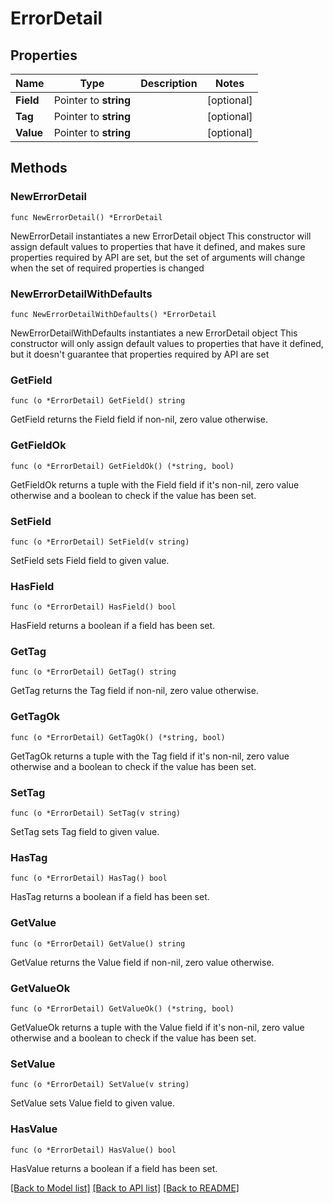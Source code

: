 # ErrorDetail

## Properties

Name | Type | Description | Notes
------------ | ------------- | ------------- | -------------
**Field** | Pointer to **string** |  | [optional] 
**Tag** | Pointer to **string** |  | [optional] 
**Value** | Pointer to **string** |  | [optional] 

## Methods

### NewErrorDetail

`func NewErrorDetail() *ErrorDetail`

NewErrorDetail instantiates a new ErrorDetail object
This constructor will assign default values to properties that have it defined,
and makes sure properties required by API are set, but the set of arguments
will change when the set of required properties is changed

### NewErrorDetailWithDefaults

`func NewErrorDetailWithDefaults() *ErrorDetail`

NewErrorDetailWithDefaults instantiates a new ErrorDetail object
This constructor will only assign default values to properties that have it defined,
but it doesn't guarantee that properties required by API are set

### GetField

`func (o *ErrorDetail) GetField() string`

GetField returns the Field field if non-nil, zero value otherwise.

### GetFieldOk

`func (o *ErrorDetail) GetFieldOk() (*string, bool)`

GetFieldOk returns a tuple with the Field field if it's non-nil, zero value otherwise
and a boolean to check if the value has been set.

### SetField

`func (o *ErrorDetail) SetField(v string)`

SetField sets Field field to given value.

### HasField

`func (o *ErrorDetail) HasField() bool`

HasField returns a boolean if a field has been set.

### GetTag

`func (o *ErrorDetail) GetTag() string`

GetTag returns the Tag field if non-nil, zero value otherwise.

### GetTagOk

`func (o *ErrorDetail) GetTagOk() (*string, bool)`

GetTagOk returns a tuple with the Tag field if it's non-nil, zero value otherwise
and a boolean to check if the value has been set.

### SetTag

`func (o *ErrorDetail) SetTag(v string)`

SetTag sets Tag field to given value.

### HasTag

`func (o *ErrorDetail) HasTag() bool`

HasTag returns a boolean if a field has been set.

### GetValue

`func (o *ErrorDetail) GetValue() string`

GetValue returns the Value field if non-nil, zero value otherwise.

### GetValueOk

`func (o *ErrorDetail) GetValueOk() (*string, bool)`

GetValueOk returns a tuple with the Value field if it's non-nil, zero value otherwise
and a boolean to check if the value has been set.

### SetValue

`func (o *ErrorDetail) SetValue(v string)`

SetValue sets Value field to given value.

### HasValue

`func (o *ErrorDetail) HasValue() bool`

HasValue returns a boolean if a field has been set.


[[Back to Model list]](../README.md#documentation-for-models) [[Back to API list]](../README.md#documentation-for-api-endpoints) [[Back to README]](../README.md)


